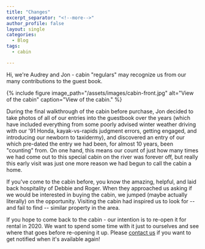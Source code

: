 ```yaml
---
title: "Changes"
excerpt_separator: "<!--more-->"
author_profile: false
layout: single
categories:
  - Blog
tags:
  - cabin

---
```


Hi, we're Audrey and Jon - cabin "regulars" may recognize us from our many contributions to the guest book.


{% include figure image_path="/assets/images/cabin-front.jpg" alt="View of the cabin" caption="View of the cabin." %}

During the final walkthrough of the cabin before purchase, Jon decided to take photos of all of our entries into the guestbook over the years (which have included everything from some poorly advised winter weather driving with our '91 Honda, kayak-vs-rapids judgment errors, getting engaged, and introducing our newborn to taxidermy), and discovered an entry of our which pre-dated the entry we had been, for almost 10 years, been "counting" from.  On one hand, this means our count of just how many times we had come out to this special cabin on the river was forever off, but really this early visit was just one more reason we had begun to call the cabin a home.

If you've come to the cabin before, you know the amazing, helpful, and laid back hospitality of Debbie and Roger.  When they approached us asking if we would be interested in buying the cabin, we jumped (maybe actually literally) on the opportunity.  Visiting the cabin had inspired us to look for -- and fail to find -- similar property in the area.

If you hope to come back to the cabin - our intention is to re-open it for rental in 2020.  We want to spend some time with it just to ourselves and see where that goes before re-opening it up. Please [contact us](contact) if you want to get notified when it's available again!

<!--more-->
